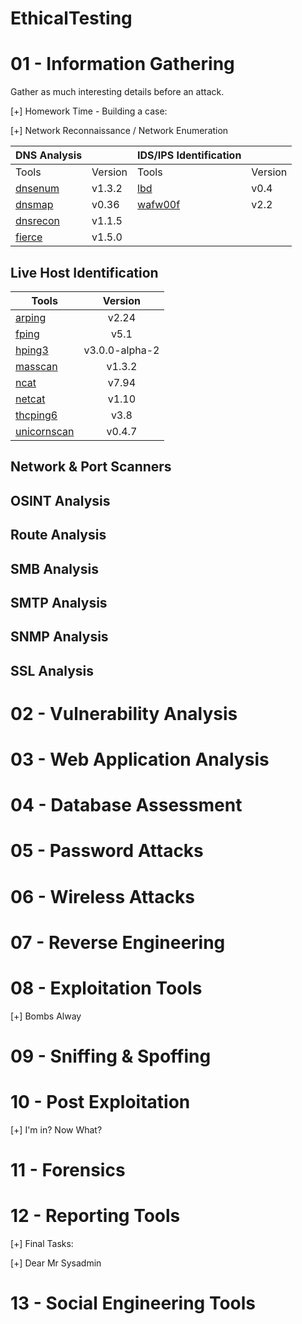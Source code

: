 # EthicalTesting
# 01 - Information Gathering

Gather as much interesting details before an attack.

[+] Homework Time - Building a case:

[+] Network Reconnaissance / Network Enumeration


| DNS Analysis |         | IDS/IPS Identification |         |
|--------------|---------|------------------------|---------|
| Tools        | Version | Tools                  | Version |
|[dnsenum](https://github.com/SparrowOchon/dnsenum2 "Dnsenum is a perl script that enumerates DNS information.")| v1.3.2 |[lbd](https://gitlab.com/kalilinux/packages/lbd "load balancing detector")| v0.4 |
|[dnsmap](https://github.com/resurrecting-open-source-projects/dnsmap " Scan for subdomains using bruteforcing techniques")| v0.36 |[wafw00f](https://github.com/EnableSecurity/wafw00f "Web Application Firewall (WAF) Tool")| v2.2 | 
|[dnsrecon](https://github.com/darkoperator/dnsrecon "DNS Enumeration Script")| v1.1.5 |
|[fierce](https://github.com/mschwager/fierce "A DNS reconnaissance tool for locating non-contiguous IP space.")| v1.5.0 |


<!-- 

## DNS Analysis


| Tools         | Version       |
| ------------- |:-------------:|
|[dnsenum](https://github.com/SparrowOchon/dnsenum2 "Dnsenum is a perl script that enumerates DNS information.")| v1.3.2 |
|[dnsmap](https://github.com/resurrecting-open-source-projects/dnsmap " Scan for subdomains using bruteforcing techniques")| v0.36 |
|[dnsrecon](https://github.com/darkoperator/dnsrecon "DNS Enumeration Script")| v1.1.5 |
|[fierce](https://github.com/mschwager/fierce "A DNS reconnaissance tool for locating non-contiguous IP space.")| v1.5.0 |

## IDS/IPS Identification

| Tools         | Version       |
| ------------- |:-------------:|
|[lbd](https://gitlab.com/kalilinux/packages/lbd "load balancing detector")| v0.4 |
|[wafw00f](https://github.com/EnableSecurity/wafw00f "Web Application Firewall (WAF) Tool")| v2.2 | 

-->

## Live Host Identification

| Tools         | Version       |
| ------------- |:-------------:|
|[arping](https://github.com/ThomasHabets/arping "Find out if a specific IP address on the LAN is 'taken' and what MAC address owns it")| v2.24 |
|[fping](https://github.com/schweikert/fping "fping is a program to send ICMP echo probes to network hosts, similar to ping, but much better performing when pinging multiple hosts.")| v5.1 |
|[hping3](https://salsa.debian.org/debian/hping3 "hping3 is a network tool able to send custom TCP/IP packets")| v3.0.0-alpha-2|
|[masscan](https://github.com/robertdavidgraham/masscan "TCP port scanner, spews SYN packets asynchronously, scanning entire Internet in under 5 minutes.")| v1.3.2 |
| [ncat](https://nmap.org/ncat/ "Ncat is a feature-packed networking utility which reads and writes data across networks from the command line.") | v7.94 |
|[netcat](https://sourceforge.net/p/nc110/git/ci/master/tree/ "Netcat is a simple Unix utility which reads and writes data across network connections, using TCP or UDP protocol. ")| v1.10 |
|[thcping6](www.github.com/vanhauser-thc/thc-ipv6   "IPv6 attack toolkit")| v3.8 |
|[unicornscan](https://gitlab.com/kalilinux/packages/unicornscan "Unicornscan is an attempt at a User-land Distributed TCP/IP stack")| v0.4.7 |

## Network & Port Scanners
## OSINT Analysis
## Route Analysis
## SMB Analysis
## SMTP Analysis
## SNMP Analysis
## SSL Analysis


# 02 - Vulnerability Analysis
# 03 - Web Application Analysis
# 04 - Database Assessment
# 05 - Password Attacks
# 06 - Wireless Attacks
# 07 - Reverse Engineering
# 08 - Exploitation Tools

[+] Bombs Alway

# 09 - Sniffing & Spoffing
# 10 - Post Exploitation

[+] I'm in? Now What?

# 11 - Forensics
# 12 - Reporting Tools

[+] Final Tasks: 

[+] Dear Mr Sysadmin

# 13 - Social Engineering Tools
